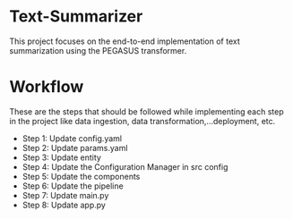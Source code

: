 # Text-Summarizer

This project focuses on the end-to-end implementation of text summarization using the PEGASUS transformer.

# Workflow
These are the steps that should be followed while implementing each step in the project like data ingestion, data transformation,...deployment, etc.


- Step 1: Update config.yaml
- Step 2: Update params.yaml
- Step 3: Update entity
- Step 4: Update the Configuration Manager in src config
- Step 5: Update the components
- Step 6: Update the pipeline
- Step 7: Update main.py
- Step 8: Update app.py
